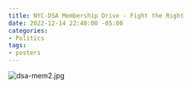 ```yaml
---
title: NYC-DSA Membership Drive - Fight the Right
date: 2022-12-14 22:40:00 -05:00
categories:
- Politics
tags:
- posters
---
```


![dsa-mem2.jpg](/uploads/dsa-mem2.jpg)